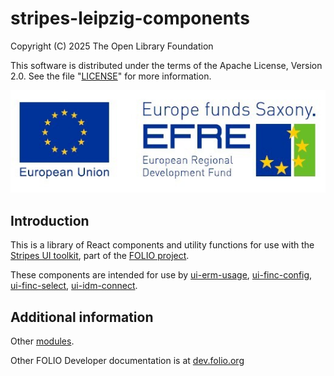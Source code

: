 # stripes-leipzig-components

Copyright (C) 2025 The Open Library Foundation

This software is distributed under the terms of the Apache License, Version 2.0. See the file "[LICENSE](LICENSE)" for more information.

![Development funded by European Regional Development Fund (EFRE)](EFRE_2015_quer_RGB_klein.jpg)


## Introduction

This is a library of React components and utility functions for use with the [Stripes UI toolkit](https://github.com/folio-org/stripes-core/), part of the [FOLIO project](https://www.folio.org/).

These components are intended for use by [ui-erm-usage](https://github.com/folio-org/ui-erm-usage), [ui-finc-config](https://github.com/folio-org/ui-finc-config), [ui-finc-select](https://github.com/folio-org/ui-finc-select), [ui-idm-connect](https://github.com/folio-org/ui-idm-connect).

## Additional information

Other [modules](https://dev.folio.org/source-code/#client-side).

Other FOLIO Developer documentation is at [dev.folio.org](dev.folio.org)
